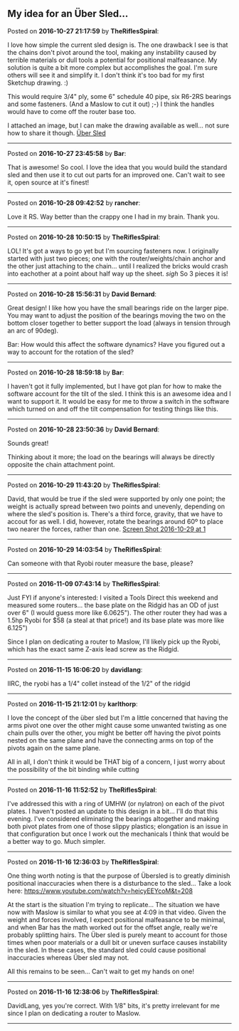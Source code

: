 ## My idea for an Über Sled...
Posted on **2016-10-27 21:17:59** by **TheRiflesSpiral**:

I love how simple the current sled design is. The one drawback I see is that the chains don't pivot around the tool, making any instability caused by terrible materials or dull tools a potential for positional malfeasance. My solution is quite a bit more complex but accomplishes the goal. I'm sure others will see it and simplify it. I don't think it's too bad for my first Sketchup drawing. :)



This would require 3/4" ply, some 6" schedule 40 pipe, six R6-2RS bearings and some fasteners. (And a Maslow to cut it out) ;-) I think the handles would have to come off the router base too.



I attached an image, but I can make the drawing available as well... not sure how to share it though. [Über Sled](/images/e8/e8uc_ubersled.png.jpg)

---

Posted on **2016-10-27 23:45:58** by **Bar**:

That is awesome! So cool. I love the idea that you would build the standard sled and then use it to cut out parts for an improved one. Can't wait to see it, open source at it's finest!

---

Posted on **2016-10-28 09:42:52** by **rancher**:

Love it RS.  Way better than the crappy one I had in my brain.  Thank you.

---

Posted on **2016-10-28 10:50:15** by **TheRiflesSpiral**:

LOL! It's got a ways to go yet but I'm sourcing fasteners now. I originally started with just two pieces; one with the router/weights/chain anchor and the other just attaching to the chain... until I realized the bricks would crash into eachother at a point about half way up the sheet. *sigh* So 3 pieces it is!

---

Posted on **2016-10-28 15:56:31** by **David Bernard**:

Great design! I like how you have the small bearings ride on the larger pipe. You may want to adjust the position of the bearings moving the two on the bottom closer together to better support the load (always in tension through an arc of 90deg).



Bar: How would this affect the software dynamics? Have you figured out a way to account for the rotation of the sled?

---

Posted on **2016-10-28 18:59:18** by **Bar**:

I haven't got it fully implemented, but I have got plan for how to make the software account for the tilt of the sled. I think this is an awesome idea and I want to support it. It would be easy for me to throw a switch in the software which turned on and off the tilt compensation for testing things like this.

---

Posted on **2016-10-28 23:50:36** by **David Bernard**:

Sounds great! 



Thinking about it more; the load on the bearings will always be directly opposite the chain attachment point.

---

Posted on **2016-10-29 11:43:20** by **TheRiflesSpiral**:

David, that would be true if the sled were supported by only one point; the weight is actually spread between two points and unevenly, depending on where the sled's position is. There's a third force, gravity, that we have to accout for as well. I did, however, rotate the bearings around 60º to place two nearer the forces, rather than one. [Screen Shot 2016-10-29 at 1](/images/tn/tnqj_screenshot20161029at1.40.30pm.png.jpg)

---

Posted on **2016-10-29 14:03:54** by **TheRiflesSpiral**:

Can someone with that Ryobi router measure the base, please?

---

Posted on **2016-11-09 07:43:14** by **TheRiflesSpiral**:

Just FYI if anyone's interested: I visited a Tools Direct this weekend and measured some routers... the base plate on the Ridgid has an OD of just over 6" (I would guess more like 6.0625"). The other router they had was a 1.5hp Ryobi for $58 (a steal at that price!) and its base plate was more like 6.125")



Since I plan on dedicating a router to Maslow, I'll likely pick up the Ryobi, which has the exact same Z-axis lead screw as the Ridgid.

---

Posted on **2016-11-15 16:06:20** by **davidlang**:

IIRC, the ryobi has a 1/4" collet instead of the 1/2" of the ridgid

---

Posted on **2016-11-15 21:12:01** by **karlthorp**:

I love the concept of the über sled but I'm a little concerned that having the arms pivot one over the other might cause some unwanted twisting as one chain pulls over the other, you might be better off having the pivot points nested on the same plane and have the connecting arms on top of the pivots again on the same plane.



All in all, I don't think it would be THAT big of a concern, I just worry about the possibility of the bit binding while cutting

---

Posted on **2016-11-16 11:52:52** by **TheRiflesSpiral**:

I've addressed this with a ring of UMHW (or nylatron) on each of the pivot plates. I haven't posted an update to this design in a bit... I'll do that this evening. I've considered eliminating the bearings altogether and making both pivot plates from one of those slippy plastics; elongation is an issue in that configuration but once I work out the mechanicals I think that would be a better way to go. Much simpler.

---

Posted on **2016-11-16 12:36:03** by **TheRiflesSpiral**:

One thing worth noting is that the purpose of Übersled is to greatly diminish positional inaccuracies when there is a disturbance to the sled... Take a look here: https://www.youtube.com/watch?v=heicyEEYcoM&t=208



At the start is the situation I'm trying to replicate... The situation we have now with Maslow is similar to what you see at 4:09 in that video. Given the weight and forces involved, I expect positional malfeasance to be minimal, and when Bar has the math worked out for the offset angle, really we're probably splitting hairs. The Über sled is purely meant to account for those times when poor materials or a dull bit or uneven surface causes instability in the sled. In these cases, the standard sled could cause positional inaccuracies whereas Über sled may not.



All this remains to be seen... Can't wait to get my hands on one!

---

Posted on **2016-11-16 12:38:06** by **TheRiflesSpiral**:

DavidLang, yes you're correct. With 1/8" bits, it's pretty irrelevant for me since I plan on dedicating a router to Maslow.

---

